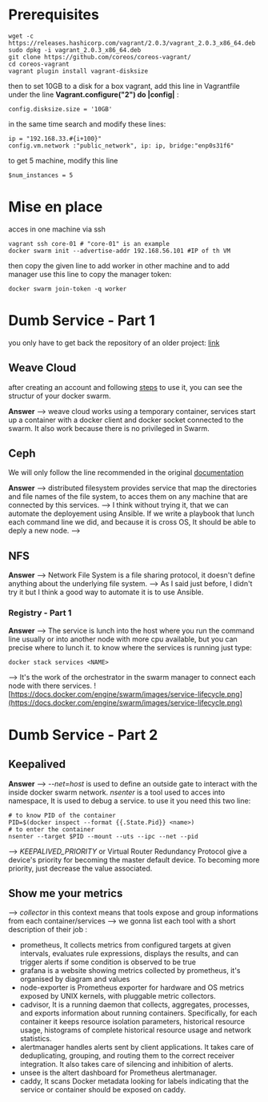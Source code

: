 # Prerequisites
```
wget -c https://releases.hashicorp.com/vagrant/2.0.3/vagrant_2.0.3_x86_64.deb
sudo dpkg -i vagrant_2.0.3_x86_64.deb
git clone https://github.com/coreos/coreos-vagrant/
cd coreos-vagrant
vagrant plugin install vagrant-disksize
```
then to set 10GB to a disk for a box vagrant, add this line in Vagrantfile under the line **Vagrant.configure("2") do |config|**   :
```
config.disksize.size = '10GB'
```
in the same time search and modify these lines:
```
ip = "192.168.33.#{i+100}"
config.vm.network :"public_network", ip: ip, bridge:"enp0s31f6"  
```
to get 5 machine, modify this line
```
$num_instances = 5
```

# Mise en place
acces in one machine via ssh
```
vagrant ssh core-01 # "core-01" is an example
docker swarm init --advertise-addr 192.168.56.101 #IP of th VM
```
then copy the given line to add worker in other machine and to add manager use this line to copy the manager token:
```
docker swarm join-token -q worker
```
# Dumb Service - Part 1
you only have to get back the repository of an older project:
[link](https://github.com/It4lik/B3-Cloud-2018/tree/master/tp1/app)

## Weave Cloud
after creating an account and following [steps](https://www.weave.works/docs/cloud/latest/install/docker-swarm/) to use it, you can see the structur of your docker swarm.

**Answer**
--> weave cloud works using a temporary container, services start up a container with a docker client and docker socket connected to the swarm. It also work because there is no privileged in Swarm.

## Ceph
We will only follow the line recommended in the original [documentation](https://github.com/It4lik/B3-Cloud-2018/tree/master/tp1)

**Answer**
--> distributed filesystem provides service that map the directories and file names of the file system, to acces them on any machine that are connected by this services.
--> I think without trying it, that we can automate the deployement using Ansible. If we write a playbook that lunch each command line we did, and because it is cross OS, It should be able to deply a new node.
-->

## NFS
**Answer**
--> Network File System is a file sharing protocol, it doesn't define anything about the underlying file system.
--> As I said just before, I didn't try it but I think a good way to automate it is to use Ansible.

### Registry - Part 1
**Answer**
--> The service is lunch into the host where you run the command line usually or into another node with more cpu available, but you can precise where to lunch it.
to know where the services is running  just type:
```
docker stack services <NAME>
```
--> It's the work of the orchestrator in the swarm manager to connect each node with there services.
![https://docs.docker.com/engine/swarm/images/service-lifecycle.png](https://docs.docker.com/engine/swarm/images/service-lifecycle.png)

# Dumb Service - Part 2

## Keepalived
**Answer**
--> *--net=host* is used to define an outside gate to interact with the inside docker swarm network. *nsenter* is a tool used to acces into namespace, It is used to debug a service.
to use it you need this two line:
```
# to know PID of the container
PID=$(docker inspect --format {{.State.Pid}} <name>)
# to enter the container
nsenter --target $PID --mount --uts --ipc --net --pid
```
--> *KEEPALIVED_PRIORITY* or Virtual Router Redundancy Protocol give a device's priority for becoming the master default device. To becoming more priority, just decrease the value associated.

## Show me your metrics
--> *collector* in this context means that tools expose and group informations from each container/services
--> we gonna list each tool with a short description of their job :
  - prometheus, It collects metrics
  from configured targets at given intervals, evaluates rule expressions, displays the results, and can trigger alerts if some condition is  observed to be true
  - grafana is a website showing metrics collected by prometheus, it's organised by diagram and values
  - node-exporter is Prometheus exporter for hardware and OS metrics exposed by UNIX kernels, with pluggable metric collectors.
  - cadvisor, It is a running daemon that collects, aggregates, processes, and exports information about running containers. Specifically, for each container it keeps resource isolation parameters, historical resource usage, histograms of complete historical resource usage and network statistics.
  - alertmanager handles alerts sent by client applications. It takes care of deduplicating, grouping, and routing them to the correct receiver integration. It also takes care of silencing and inhibition of alerts.
  - unsee is the altert dashboard for Prometheus alertmanager.
  - caddy, It scans Docker metadata looking for labels indicating that the service or container should be exposed on caddy.
